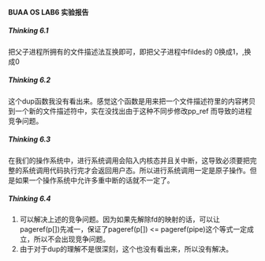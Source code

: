 #### BUAA OS LAB6 实验报告

##### Thinking 6.1

把父子进程所拥有的文件描述法互换即可，即把父子进程中fildes的 0换成1，,换成0

##### Thinking 6.2

这个dup函数我没有看出来。感觉这个函数是用来把一个文件描述符里的内容拷贝到一个新的文件描述符中，实在没找出由于这种不同步修改pp_ref 而导致的进程竞争问题。

##### Thinking 6.3

在我们的操作系统中，进行系统调用会陷入内核态并且关中断，这导致必须要把完整的系统调用代码执行完才会返回用户态。所以进行系统调用一定是原子操作。但是如果一个操作系统中允许多重中断的话就不一定了。

##### Thinking 6.4

1. 可以解决上述的竞争问题。因为如果先解除fd的映射的话，可以让pageref(p[])先减一，保证了pageref(p[]) <= pageref(pipe)这个等式一定成立，所以不会出现竞争问题。
2. 由于对于dup的理解不是很深刻，这个也没有看出来，所以没有解决。